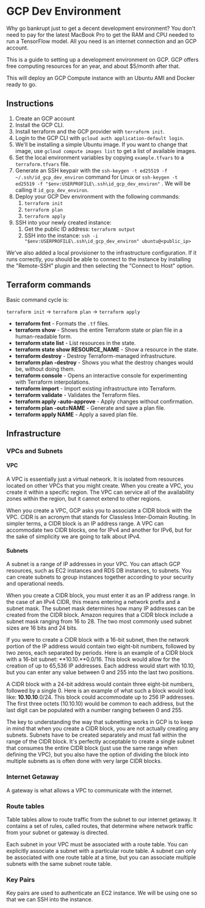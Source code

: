 # GCP Dev Environment

Why go bankrupt just to get a decent development environment? You don't need to pay for the latest MacBook Pro to get the RAM and CPU needed to run a TensorFlow model. All you need is an internet connection and an GCP account.

This is a guide to setting up a development environment on GCP. GCP offers free computing resources for an year, and about $5/month after that.

This will deploy an GCP Compute instance with an Ubuntu AMI and Docker ready to go.

## Instructions

1. Create an GCP account
2. Install the GCP CLI.
3. Install terraform and the GCP provider with `terraform init`.
4. Login to the GCP CLI with `gcloud auth application-default login`.
5. We'll be installing a simple Ubuntu image. If you want to change that image, use `gcloud compute images list` to get a list of available images.
6. Set the local environment variables by copying `example.tfvars` to a `terraform.tfvars` file.
7. Generate an SSH keypair with the `ssh-keygen -t ed25519 -f ~/.ssh/id_gcp_dev_environ` command for Linux or `ssh-keygen -t ed25519 -f "$env:USERPROFILE\.ssh\id_gcp_dev_environ"` . We will be calling it `id_gcp_dev_environ`.
8. Deploy your GCP Dev environment with the following commands:
   1. `terraform init`
   2. `terraform plan`
   3. `terraform apply`
9. SSH into your newly created instance:
   1. Get the public ID address: `terraform output`
   2. SSH into the instance: `ssh -i "$env:USERPROFILE\.ssh\id_gcp_dev_environ" ubuntu@<public_ip>`

We've also added a local provisioner to the infrastructure configuration. If it runs correctly, you should be able to connect to the instance by installing the "Remote-SSH" plugin and then selecting the "Connect to Host" option.

## Terraform commands

Basic command cycle is:

`terraform init` -> `terraform plan` -> `terraform apply`

- **terraform fmt** - Formats the `.tf` files.
- **terraform show** - Shows the entire Terraform state or plan file in a human-readable
  form.
- **terraform state list** - List resources in the state.
- **terraform state show RESOURCE_NAME** - Show a resource in the state.
- **terraform destroy** - Destroy Terraform-managed infrastructure.
- **terraform plan -destroy** - Shows you what the destroy changes would be, without doing them.
- **terraform console** - Opens an interactive console for experimenting with Terraform interpolations.
- **terraform import** - Import existing infrastructure into Terraform.
- **terraform validate** - Validates the Terraform files.
- **terraform apply -auto-approve** - Apply changes without confirmation.
- **terraform plan -out=NAME** - Generate and save a plan file.
- **terraform apply NAME** - Apply a saved plan file.

## Infrastructure

### VPCs and Subnets

#### VPC

A VPC is essentially just a virtual network. It is isolated from resources located on other VPCs that you might create. When you create a VPC, you create it within a specific region. The VPC can service all of the availability zones within the region, but it cannot extend to other regions.

When you create a VPC, GCP asks you to associate a CIDR block with the VPC. CIDR is an acronym that stands for Classless Inter-Domain Routing. In simpler terms, a CIDR block is an IP address range. A VPC can accommodate two CIDR blocks, one for IPv4 and another for IPv6, but for the sake of simplicity we are going to talk about IPv4.

#### Subnets

A subnet is a range of IP addresses in your VPC. You can attach GCP resources, such as EC2 instances and RDS DB instances, to subnets. You can create subnets to group instances together according to your security and operational needs.

When you create a CIDR block, you must enter it as an IP address range. In the case of an IPv4 CIDR, this means entering a network prefix and a subnet mask. The subnet mask determines how many IP addresses can be created from the CIDR block. Amazon requires that a CIDR block include a subnet mask ranging from 16 to 28. The two most commonly used subnet sizes are 16 bits and 24 bits.

If you were to create a CIDR block with a 16-bit subnet, then the network portion of the IP address would contain two eight-bit numbers, followed by two zeros, each separated by periods. Here is an example of a CIDR block with a 16-bit subnet: **10.10.**0.0/16. This block would allow for the creation of up to 65,536 IP addresses. Each address would start with 10.10, but you can enter any value between 0 and 255 into the last two positions.

A CIDR block with a 24-bit address would contain three eight-bit numbers, followed by a single 0. Here is an example of what such a block would look like: **10.10.10**.0/24. This block could accommodate up to 256 IP addresses. The first three octets (10.10.10) would be common to each address, but the last digit can be populated with a number ranging between 0 and 255.

The key to understanding the way that subnetting works in GCP is to keep in mind that when you create a CIDR block, you are not actually creating any subnets. Subnets have to be created separately and must fall within the range of the CIDR block. It's perfectly acceptable to create a single subnet that consumes the entire CIDR block (just use the same range when defining the VPC), but you also have the option of dividing the block into multiple subnets as is often done with very large CIDR blocks.

### Internet Getaway

A gateway is what allows a VPC to communicate with the internet.

### Route tables

Table tables allow to route traffic from the subnet to our internet getaway. It contains a set of rules, called routes, that determine where network traffic from your subnet or gateway is directed.

Each subnet in your VPC must be associated with a route table. You can explicitly associate a subnet with a particular route table. A subnet can only be associated with one route table at a time, but you can associate multiple subnets with the same subnet route table.

### Key Pairs

Key pairs are used to authenticate an EC2 instance. We will be using one so that we can SSH into the instance.
